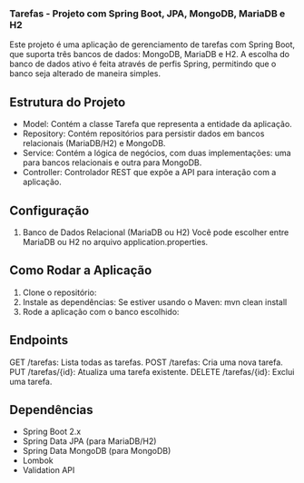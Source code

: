 ### Tarefas - Projeto com Spring Boot, JPA, MongoDB, MariaDB e H2
Este projeto é uma aplicação de gerenciamento de tarefas com Spring Boot, que suporta três bancos de dados: MongoDB, MariaDB e H2. A escolha do banco de dados ativo é feita através de perfis Spring, permitindo que o banco seja alterado de maneira simples.

## Estrutura do Projeto
- Model: Contém a classe Tarefa que representa a entidade da aplicação.
- Repository: Contém repositórios para persistir dados em bancos relacionais (MariaDB/H2) e MongoDB.
- Service: Contém a lógica de negócios, com duas implementações: uma para bancos relacionais e outra para MongoDB.
- Controller: Controlador REST que expõe a API para interação com a aplicação.

## Configuração
1. Banco de Dados Relacional (MariaDB ou H2)
Você pode escolher entre MariaDB ou H2 no arquivo application.properties.

## Como Rodar a Aplicação
1. Clone o repositório:
2. Instale as dependências: Se estiver usando o Maven:
    mvn clean install
3. Rode a aplicação com o banco escolhido:

## Endpoints
GET /tarefas: Lista todas as tarefas.
POST /tarefas: Cria uma nova tarefa.
PUT /tarefas/{id}: Atualiza uma tarefa existente.
DELETE /tarefas/{id}: Exclui uma tarefa.

## Dependências
- Spring Boot 2.x
- Spring Data JPA (para MariaDB/H2)
- Spring Data MongoDB (para MongoDB)
- Lombok
- Validation API